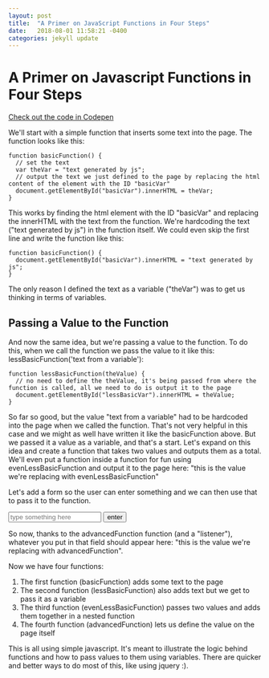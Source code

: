 ```yaml
---
layout: post
title:  "A Primer on JavaScript Functions in Four Steps"
date:   2018-08-01 11:58:21 -0400
categories: jekyll update
---
```


 <h1>A Primer on Javascript Functions in Four Steps</h1>
  <p><a href="https://codepen.io/studiozut/pen/mjpKLZ">Check out the code in Codepen</a></p>
  <p>We'll start with a simple function that inserts some text into the page. The function looks like this:</p>

```
function basicFunction() {
  // set the text
  var theVar = "text generated by js";
  // output the text we just defined to the page by replacing the html content of the element with the ID "basicVar"
  document.getElementById("basicVar").innerHTML = theVar;
}
```

  <p>This works by finding the html element with the ID "basicVar" and replacing the innerHTML with the text from the function. We're hardcoding the text ("text generated by js") in the function itself. We could even skip the first line and write the function like this:</p>

```
function basicFunction() {
  document.getElementById("basicVar").innerHTML = "text generated by js";
}

```
  <p>The only reason I defined the text as a variable ("theVar") was to get us thinking in terms of variables.</p>

  <h2>Passing a Value to the Function</h2>	  
  <p>And now the same idea, but we're passing a value to the function. To do this, when we call the function we pass the value to it like this: lessBasicFunction('text from a variable'):</p>

```
function lessBasicFunction(theValue) {
  // no need to define the theValue, it's being passed from where the function is called, all we need to do is output it to the page
  document.getElementById("lessBasicVar").innerHTML = theValue;
}
```
  <p>So far so good, but the value "text from a variable" had to be hardcoded into the page when we called the function. That's not very helpful in this case and we might as well have written it like the basicFunction above. But we passed it a value as a variable, and that's a start. Let's expand on this idea and create a function that takes two values and outputs them as a total. We'll even put a function inside a function for fun using evenLessBasicFunction and output it to the page here: "<span id="evenLessBasicVar">this is the value we're replacing with evenLessBasicFunction</span>"</p> 
  <p>Let's add a form so the user can enter something and we can then use that to pass it to the function.</p>
  <input id="formValue" class="the-class" placeholder="type something here">
  <button id="submitButton">enter</button>
  <p>So now, thanks to the advancedFunction function (and a "listener"), whatever you put in that field should appear here: "<span id="advancedVar">this is the value we're replacing with advancedFunction</span>".</p>
  <p>Now we have four functions:</p>
  <ol>
    <li>The first function (basicFunction) adds some text to the page</li>
    <li>The second function (lessBasicFunction) also adds text but we get to pass it as a variable</li>
    <li>The third function (evenLessBasicFunction) passes two values and adds them together in a nested function</li>
    <li>The fourth function (advancedFunction) lets us define the value on the page itself</li>
  </ol>
<p>This is all using simple javascript. It's meant to illustrate the logic behind functions and how to pass values to them using variables. There are quicker and better ways to do most of this, like using jquery :). 
